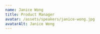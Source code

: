 ```yaml
---
name: Janice Wong
title: Product Manager
avatar: /assets/speakers/janice-wong.jpg
avatarAlt: Janice Wong
---
```

